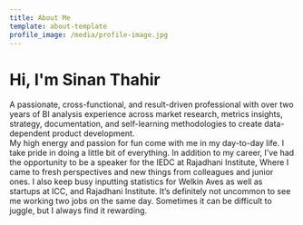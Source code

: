 ```yaml
---
title: About Me
template: about-template
profile_image: /media/profile-image.jpg
---
```


# Hi, I'm Sinan Thahir

A passionate, cross-functional, and result-driven professional with over two years of BI analysis experience across market research, metrics insights, strategy, documentation, and self-learning methodologies to create data-dependent product development.
<br>
My high energy and passion for fun come with me in my day-to-day life. I take pride in doing a little bit of everything. In addition to my career, I’ve had the opportunity to be a speaker for the IEDC at Rajadhani Institute, Where I came to fresh perspectives and new things from colleagues and junior ones. I also keep busy inputting statistics for Welkin Aves as well as startups at ICC, and Rajadhani Institute. It’s definitely not uncommon to see me working two jobs on the same day. Sometimes it can be difficult to juggle, but I always find it rewarding.
